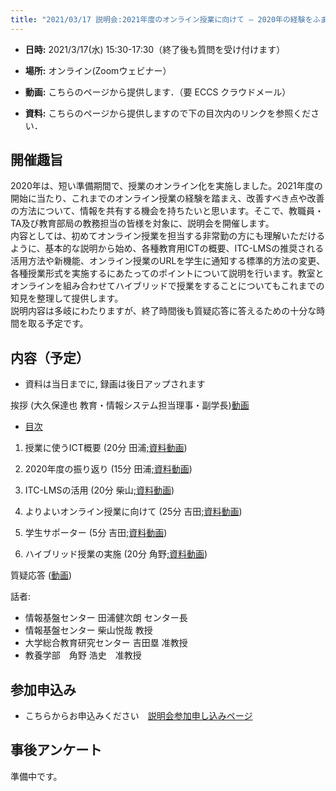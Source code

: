 ```yaml
---
title: "2021/03/17 説明会:2021年度のオンライン授業に向けて ― 2020年の経験をふまえて"
---
```


* **日時:** 2021/3/17(水) 15:30-17:30（終了後も質問を受け付けます）

* **場所:** オンライン(Zoomウェビナー）

* **動画:** こちらのページから提供します．（要 ECCS クラウドメール）

* **資料:** こちらのページから提供しますので下の目次内のリンクを参照ください．

## 開催趣旨

2020年は、短い準備期間で、授業のオンライン化を実施しました。2021年度の開始に当たり、これまでのオンライン授業の経験を踏まえ、改善すべき点や改善の方法について、情報を共有する機会を持ちたいと思います。そこで、教職員・TA及び教育部局の教務担当の皆様を対象に、説明会を開催します。<br>
内容としては、初めてオンライン授業を担当する非常勤の方にも理解いただけるように、基本的な説明から始め、各種教育用ICTの概要、ITC-LMSの推奨される活用方法や新機能、オンライン授業のURLを学生に通知する標準的方法の変更、各種授業形式を実施するにあたってのポイントについて説明を行います。教室とオンラインを組み合わせてハイブリッドで授業をすることについてもこれまでの知見を整理して提供します。<br>
説明内容は多岐にわたりますが、終了時間後も質疑応答に答えるための十分な時間を取る予定です。

## 内容（予定）

* 資料は当日までに, 録画は後日アップされます

挨拶 (大久保達也 教育・情報システム担当理事・副学長)[動画](https://youtu.be/NTJHwS555qA)

 * <a href="slides/00-index.pdf">目次</a>
 
 1. 授業に使うICT概要 (20分 田浦<a href="slides/01-ict-overview.pdf">;資料</a>[動画](https://youtu.be/w6XitQR8SPQ))

 2. 2020年度の振り返り (15分 田浦<a href="slides/02-review-2020.pdf">;資料</a>[動画](https://youtu.be/kXc5FHRzGSg))

 3. ITC-LMSの活用 (20分 柴山<a href="slides/03-using-ict.pdf">;資料</a>[動画](https://youtu.be/Zl2mqU_NX4A))

 4. よりよいオンライン授業に向けて (25分 吉田<a href="slides/04-online-courses.pdf">;資料</a>[動画](https://youtu.be/1Gecfciyfu0))

 5. 学生サポーター (5分 吉田<a href="slides/05-supporters.pdf">;資料</a>[動画](https://youtu.be/dx2SRDJWNt8))

 6. ハイブリッド授業の実施 (20分 角野<a href="slides/06-hybrid.pdf">;資料</a>[動画](https://youtu.be/ohPgWex86Ys))

質疑応答 ([動画](https://youtu.be/-Z6sCxFoI2U))

話者:

* 情報基盤センター 田浦健次朗 センター長
* 情報基盤センター 柴山悦哉 教授
* 大学総合教育研究センター 吉田塁 准教授
* 教養学部　角野 浩史　准教授 

## 参加申込み

* こちらからお申込みください　[説明会参加申し込みページ](https://u-tokyo-ac-jp.zoom.us/webinar/register/2016142429185/WN_cHTxJz9TSrSsA3iSDcmWRQ)


## 事後アンケート

準備中です。


